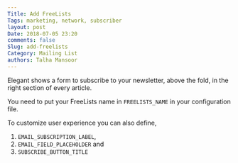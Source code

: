 ```yaml
---
Title: Add FreeLists
Tags: marketing, network, subscriber
layout: post
Date: 2018-07-05 23:20
comments: false
Slug: add-freelists
Category: Mailing List
authors: Talha Mansoor
---
```


Elegant shows a form to subscribe to your newsletter, above the fold, in the right section of every article.

You need to put your FreeLists name in `FREELISTS_NAME` in your configuration file.

To customize user experience you can also define,

1. `EMAIL_SUBSCRIPTION_LABEL`,
1. `EMAIL_FIELD_PLACEHOLDER` and
1. `SUBSCRIBE_BUTTON_TITLE`

